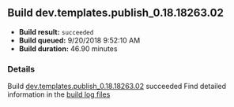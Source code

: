 ## Build dev.templates.publish_0.18.18263.02
- **Build result:** `succeeded`
- **Build queued:** 9/20/2018 9:52:10 AM
- **Build duration:** 46.90 minutes
### Details
Build [dev.templates.publish_0.18.18263.02](https://winappstudio.visualstudio.com/web/build.aspx?pcguid=a4ef43be-68ce-4195-a619-079b4d9834c2&builduri=vstfs%3a%2f%2f%2fBuild%2fBuild%2f26288) succeeded
Find detailed information in the [build log files](https://uwpctdiags.blob.core.windows.net/buildlogs/dev.templates.publish_0.18.18263.02_logs.zip)
